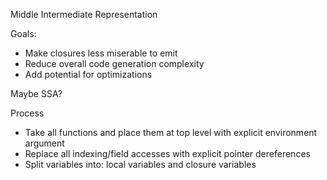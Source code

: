 Middle Intermediate Representation

Goals:
- Make closures less miserable to emit
- Reduce overall code generation complexity
- Add potential for optimizations

Maybe SSA?

Process
- Take all functions and place them at top level with explicit environment argument
- Replace all indexing/field accesses with explicit pointer dereferences
- Split variables into: local variables and closure variables
